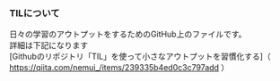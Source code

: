 ### TILについて
日々の学習のアウトプットをするためのGitHub上のファイルです。  
詳細は下記になります  
[Githubのリポジトリ「TIL」を使って小さなアウトプットを習慣化する]（ https://qiita.com/nemui_/items/239335b4ed0c3c797add ）

